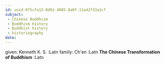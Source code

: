 ```yaml
---
id: uuid-0f5cfa12-0d61-4085-8a0f-11a42f33a1cf
subject: 
 - Chinese Buddhism
 - Buddhism history
 - Buddhist history
 - historiography
date: 
---
```


given: Kenneth K. S. :Latn
family: Ch'en :Latn
**The Chinese Transformation of Buddhism** :Latn